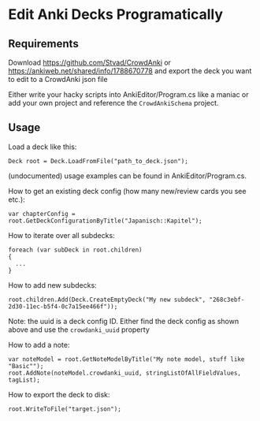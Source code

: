 # Edit Anki Decks Programatically

## Requirements
Download https://github.com/Stvad/CrowdAnki or https://ankiweb.net/shared/info/1788670778 and export the deck you want to edit to a CrowdAnki json file

Either write your hacky scripts into AnkiEditor/Program.cs like a maniac or add your own project and reference the ```CrowdAnkiSchema``` project.

## Usage

Load a deck like this:

```
Deck root = Deck.LoadFromFile("path_to_deck.json");
```

(undocumented) usage examples can be found in AnkiEditor/Program.cs.

How to get an existing deck config (how many new/review cards you see etc.):

```
var chapterConfig = root.GetDeckConfigurationByTitle("Japanisch::Kapitel");
```

How to iterate over all subdecks:

```
foreach (var subDeck in root.children)
{
  ...
}
```

How to add new subdecks:

```
root.children.Add(Deck.CreateEmptyDeck("My new subdeck", "268c3ebf-2d30-11ec-b5f4-0c7a15ee466f"));
```

Note: the uuid is a deck config ID. Either find the deck config as shown above and use the `crowdanki_uuid` property

How to add a note:
```
var noteModel = root.GetNoteModelByTitle("My note model, stuff like "Basic"");
root.AddNote(noteModel.crowdanki_uuid, stringListOfAllFieldValues, tagList);
```

How to export the deck to disk:
```
root.WriteToFile("target.json");
```
